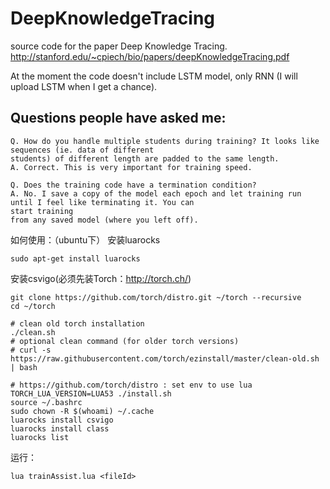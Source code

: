 # DeepKnowledgeTracing

source code for the paper Deep Knowledge Tracing. http://stanford.edu/~cpiech/bio/papers/deepKnowledgeTracing.pdf

At the moment the code doesn't include LSTM model, only RNN (I will upload LSTM when I get a chance).

Questions people have asked me:
----------
```
Q. How do you handle multiple students during training? It looks like sequences (ie. data of different 
students) of different length are padded to the same length.
A. Correct. This is very important for training speed.
```

```
Q. Does the training code have a termination condition?
A. No. I save a copy of the model each epoch and let training run until I feel like terminating it. You can 
start training 
from any saved model (where you left off).
```

如何使用：（ubuntu下）
安装luarocks
```
sudo apt-get install luarocks
```
安装csvigo(必须先装Torch：http://torch.ch/)
```
git clone https://github.com/torch/distro.git ~/torch --recursive
cd ~/torch

# clean old torch installation
./clean.sh
# optional clean command (for older torch versions)
# curl -s https://raw.githubusercontent.com/torch/ezinstall/master/clean-old.sh | bash

# https://github.com/torch/distro : set env to use lua
TORCH_LUA_VERSION=LUA53 ./install.sh
source ~/.bashrc
sudo chown -R $(whoami) ~/.cache
luarocks install csvigo
luarocks install class
luarocks list
```

运行：
```
lua trainAssist.lua <fileId>
```